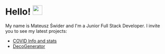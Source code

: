 # Hello! <img src="https://raw.githubusercontent.com/MartinHeinz/MartinHeinz/master/wave.gif" width="30px">

My name is Mateusz Świder and I'm a Junior Full Stack Developer.
I invite you to see my latest projects:
* [COVID Info and stats](https://github.com/Mativve/covid-info-and-stats)
* [DecoGenerator](https://github.com/Mativve/DecoGenerator)

